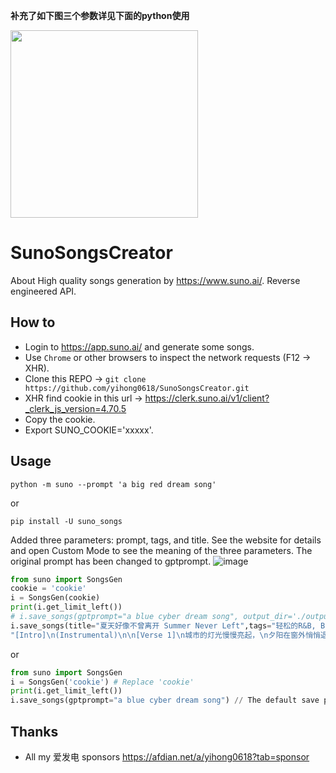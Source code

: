 **补充了如下图三个参数详见下面的python使用**

<img src="https://github.com/wlhtea/SunoSongsCreator/assets/115779315/03c0193f-2944-4199-b0fd-5152eae329f4" width="300">


# SunoSongsCreator
About High quality songs generation by https://www.suno.ai/. Reverse engineered API.

## How to
- Login to https://app.suno.ai/ and generate some songs.
- Use `Chrome` or other browsers to inspect the network requests (F12 -> XHR).
- Clone this REPO -> `git clone https://github.com/yihong0618/SunoSongsCreator.git`
- XHR find cookie in this url -> https://clerk.suno.ai/v1/client?_clerk_js_version=4.70.5 
- Copy the cookie.
- Export SUNO_COOKIE='xxxxx'.

## Usage

```
python -m suno --prompt 'a big red dream song'
```

or
```
pip install -U suno_songs
```

Added three parameters: prompt, tags, and title. See the website for details and open Custom Mode to see the meaning of the three parameters.
The original prompt has been changed to gptprompt.
![image](https://github.com/wlhtea/SunoSongsCreator/assets/115779315/209b0d93-6e9c-4236-a3a3-88e782afd935)

```python
from suno import SongsGen
cookie = 'cookie'
i = SongsGen(cookie)
print(i.get_limit_left())
# i.save_songs(gptprompt="a blue cyber dream song", output_dir='./output')
i.save_songs(title="夏天好像不曾离开 Summer Never Left",tags="轻松的R&B, BPM60, 小调, 电吉他、贝斯、键盘和轻鼓, 男性歌手, 深情温暖的夏日风情\n",prompt=
"[Intro]\n(Instrumental)\n\n[Verse 1]\n城市的灯光慢慢亮起，\n夕阳在窗外悄悄退去。\n心中的热情从未减退，\n夏天的回忆，甜蜜温馨。\n\n[Chorus]\n夏天好像不曾离开，\n你的笑容照亮了我的世界。\n在这宁静的夜晚，\n感受自由，和你一起飞翔。\n\n[Verse 2]\n赤脚踏在温暖的沙滩，\n潮水轻拍，和风轻柔相伴。\n每个夏日黄昏都如此宁静，\n你的每一个吻，都是我的信仰。\n\n[Chorus]\n夏天好像不曾离开，\n温暖的怀抱，爱情的味道。\n在这自由的空气中，\n和你共舞，直到时间尽头。\n\n[Bridge]\nSunset fades, but love stays (夕阳消逝，爱永存),\nHand in hand, through endless days (手牵手，穿越无尽的日子).\nIn every breath, in every gaze (在每一次呼吸，每一次凝视),\nOur summer never fades away (我们的夏天永不消逝).\n\n[Outro]\n(Instrumental)", output_dir='./output')
```
or
```python
from suno import SongsGen
i = SongsGen('cookie') # Replace 'cookie'
print(i.get_limit_left())
i.save_songs(gptprompt="a blue cyber dream song") // The default save path is . /output
```


## Thanks

- All my 爱发电 sponsors https://afdian.net/a/yihong0618?tab=sponsor
